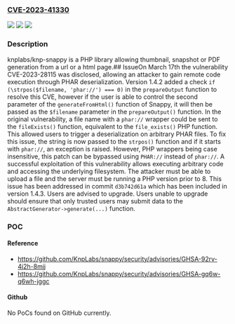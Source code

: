 ### [CVE-2023-41330](https://cve.mitre.org/cgi-bin/cvename.cgi?name=CVE-2023-41330)
![](https://img.shields.io/static/v1?label=Product&message=snappy&color=blue)
![](https://img.shields.io/static/v1?label=Version&message=%3C%201.4.3%20&color=brightgreen)
![](https://img.shields.io/static/v1?label=Vulnerability&message=CWE-502%3A%20Deserialization%20of%20Untrusted%20Data&color=brightgreen)

### Description

knplabs/knp-snappy is a PHP library allowing thumbnail, snapshot or PDF generation from a url or a html page.## IssueOn March 17th the vulnerability CVE-2023-28115 was disclosed, allowing an attacker to gain remote code execution through PHAR deserialization. Version 1.4.2 added a check `if (\strpos($filename, 'phar://') === 0)` in the `prepareOutput` function to resolve this CVE, however if the user is able to control the second parameter of the `generateFromHtml()` function of Snappy, it will then be passed as the `$filename` parameter in the `prepareOutput()` function. In the original vulnerability, a file name with a `phar://` wrapper could be sent to the `fileExists()` function, equivalent to the `file_exists()` PHP function. This allowed users to trigger a deserialization on arbitrary PHAR files. To fix this issue, the string is now passed to the `strpos()` function and if it starts with `phar://`, an exception is raised. However, PHP wrappers being case insensitive, this patch can be bypassed using `PHAR://` instead of `phar://`. A successful exploitation of this vulnerability allows executing arbitrary code and accessing the underlying filesystem. The attacker must be able to upload a file and the server must be running a PHP version prior to 8. This issue has been addressed in commit `d3b742d61a` which has been included in version 1.4.3. Users are advised to upgrade. Users unable to upgrade should ensure that only trusted users may submit data to the `AbstractGenerator->generate(...)` function.

### POC

#### Reference
- https://github.com/KnpLabs/snappy/security/advisories/GHSA-92rv-4j2h-8mjj
- https://github.com/KnpLabs/snappy/security/advisories/GHSA-gq6w-q6wh-jggc

#### Github
No PoCs found on GitHub currently.

